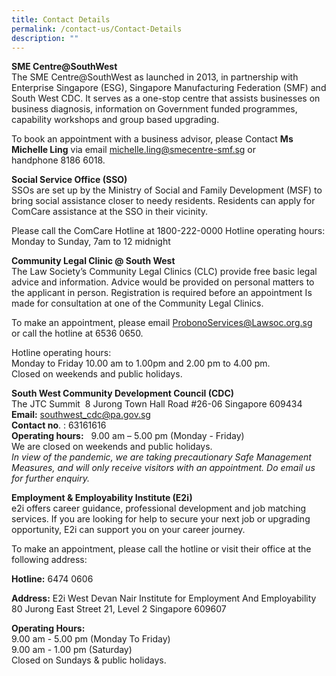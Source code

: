 ```yaml
---
title: Contact Details
permalink: /contact-us/Contact-Details
description: ""
---
```

**SME Centre@SouthWest**<br>
The SME Centre@SouthWest as launched in 2013, in partnership with Enterprise Singapore (ESG), Singapore Manufacturing Federation (SMF) and South West CDC. It serves as a one-stop centre that assists businesses on business diagnosis, information on Government funded programmes, capability workshops and group based upgrading. 

To book an appointment with a business advisor, please Contact **Ms Michelle Ling** via email [michelle.ling@smecentre-smf.sg](mailto:michelle.ling@smecentre-smf.sg) or handphone 8186 6018.

**Social Service Office (SSO)**<br>
SSOs are set up by the Ministry of Social and Family Development (MSF) to bring social assistance closer to needy residents. Residents can apply for ComCare assistance at the SSO in their vicinity.  
 
Please call the ComCare Hotline at 1800-222-0000
Hotline operating hours:
Monday to Sunday, 7am to 12 midnight


**Community Legal Clinic @ South West**<br>
The Law Society’s Community Legal Clinics (CLC) provide free basic legal advice and information. Advice would be provided on personal matters to the applicant in person. Registration is required before an appointment Is made for consultation at one of the Community Legal Clinics.

To make an appointment, please email ProbonoServices@Lawsoc.org.sg or call the hotline at 6536 0650.  
  
Hotline operating hours:  
Monday to Friday 10.00 am to 1.00pm and 2.00 pm to 4.00 pm.  
Closed on weekends and public holidays.

**South West Community Development Council (CDC)**<br>
The JTC Summit 
8 Jurong Town Hall Road
#26-06 Singapore 609434<br>
**Email:** southwest_cdc@pa.gov.sg  
**Contact no**. : 63161616<br>
**Operating hours:**  
9.00 am – 5.00 pm (Monday - Friday)<br>
We are closed on weekends and public holidays.<br>
*In view of the pandemic, we are taking precautionary Safe Management Measures, and will only receive visitors with an appointment. Do email us for further enquiry.*

**Employment & Employability Institute (E2i)**<br>
e2i offers career guidance, professional development and job matching services. If you are looking for help to secure your next job or upgrading opportunity, E2i can support you on your career journey.

To make an appointment, please call the hotline or visit their office at the following address:

**Hotline:** 6474 0606

**Address:** E2i West
Devan Nair Institute for Employment And Employability
80 Jurong East Street 21, Level 2
Singapore 609607

**Operating Hours:**<br>
9.00 am - 5.00 pm (Monday To Friday)<br>
9.00 am - 1.00 pm (Saturday)<br>
Closed on Sundays & public holidays.